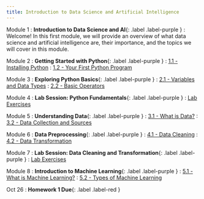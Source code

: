 ```yaml
---
title: Introduction to Data Science and Artificial Intelligence
---
```


Module 1
: **Introduction to Data Science and AI**{: .label .label-purple }
  : Welcome! In this first module, we will provide an overview of what data science and artificial intelligence are, their importance, and the topics we will cover in this module.

Module 2
: **Getting Started with Python**{: .label .label-purple }
  : [1.1 - Installing Python](#)
  : [1.2 - Your First Python Program](#)

Module 3
: **Exploring Python Basics**{: .label .label-purple }
  : [2.1 - Variables and Data Types](#)
  : [2.2 - Basic Operators](#)

Module 4
: **Lab Session: Python Fundamentals**{: .label .label-purple }
  : [Lab Exercises](#)

Module 5
: **Understanding Data**{: .label .label-purple }
  : [3.1 - What is Data?](#)
  : [3.2 - Data Collection and Sources](#)

Module 6
: **Data Preprocessing**{: .label .label-purple }
  : [4.1 - Data Cleaning](#)
  : [4.2 - Data Transformation](#)

Module 7
: **Lab Session: Data Cleaning and Transformation**{: .label .label-purple }
  : [Lab Exercises](#)

Module 8
: **Introduction to Machine Learning**{: .label .label-purple }
  : [5.1 - What is Machine Learning?](#)
  : [5.2 - Types of Machine Learning](#)

Oct 26
: **Homework 1 Due**{: .label .label-red }
